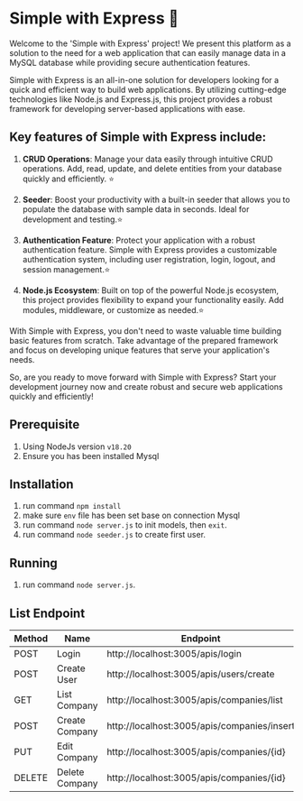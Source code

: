 # Simple with Express 🎉

Welcome to the 'Simple with Express' project! We present this platform as a solution to the need for a web application that can easily manage data in a MySQL database while providing secure authentication features. 

Simple with Express is an all-in-one solution for developers looking for a quick and efficient way to build web applications. By utilizing cutting-edge technologies like Node.js and Express.js, this project provides a robust framework for developing server-based applications with ease.

## Key features of Simple with Express include:

1. **CRUD Operations**: Manage your data easily through intuitive CRUD operations. Add, read, update, and delete entities from your database quickly and efficiently. ⭐

2. **Seeder**: Boost your productivity with a built-in seeder that allows you to populate the database with sample data in seconds. Ideal for development and testing.⭐

3. **Authentication Feature**: Protect your application with a robust authentication feature. Simple with Express provides a customizable authentication system, including user registration, login, logout, and session management.⭐

4. **Node.js Ecosystem**: Built on top of the powerful Node.js ecosystem, this project provides flexibility to expand your functionality easily. Add modules, middleware, or customize as needed.⭐

With Simple with Express, you don't need to waste valuable time building basic features from scratch. Take advantage of the prepared framework and focus on developing unique features that serve your application's needs.

So, are you ready to move forward with Simple with Express? Start your development journey now and create robust and secure web applications quickly and efficiently!



## Prerequisite
1. Using NodeJs version `v18.20`
2. Ensure you has been installed Mysql

## Installation
1. run command `npm install`
2. make sure `env` file has been set base on connection Mysql
2. run command `node server.js` to init models, then `exit`.
3. run command `node seeder.js` to create first user.

## Running
1. run command `node server.js`.


## List Endpoint

| Method | Name           | Endpoint                                    |
|--------|----------------|---------------------------------------------|
| POST   | Login          | http://localhost:3005/apis/login            |
| POST   | Create User    | http://localhost:3005/apis/users/create     |
| GET    | List Company   | http://localhost:3005/apis/companies/list   |
| POST   | Create Company | http://localhost:3005/apis/companies/insert |
| PUT    | Edit Company   | http://localhost:3005/apis/companies/{id}   |
| DELETE | Delete Company | http://localhost:3005/apis/companies/{id}   |

